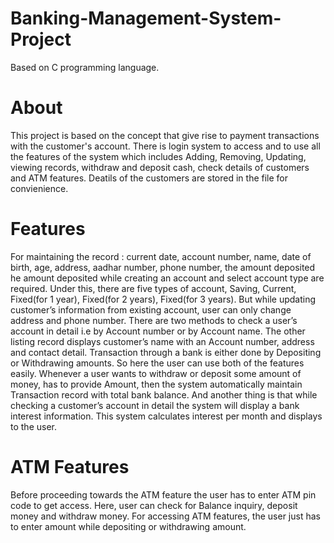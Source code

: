 # Banking-Management-System-Project
Based on C programming language.
# About
This project is based on the concept that give rise to payment transactions with the customer's account.
There is login system to access and to use all the features of the system which includes Adding, Removing, Updating, viewing records, withdraw and deposit cash, check details of customers and ATM features.
Deatils of the customers are stored in the file for convienience.
# Features
For maintaining the record : current date, account number, name, date of birth, age, address, aadhar number, phone number, the amount deposited he amount deposited while creating an account and select account type are required.
Under this, there are five types of account, Saving, Current, Fixed(for 1 year), Fixed(for 2 years), Fixed(for 3 years). 
But while updating customer’s information from existing account, user can only change address and phone number. 
There are two methods to check a user’s account in detail i.e by Account number or by Account name.
The other listing record displays customer’s name with an Account number, address and contact detail.
Transaction through a bank is either done by Depositing or Withdrawing amounts. 
So here the user can use both of the features easily.
Whenever a user wants to withdraw or deposit some amount of money, has to provide Amount, then the system automatically maintain Transaction record with total bank balance. 
And another thing is that while checking a customer’s account in detail the system will display a bank interest information. This system calculates interest per month and displays to the user.
# ATM Features 
Before proceeding towards the ATM feature the user has to enter ATM pin code to get access.
Here, user can check for Balance inquiry, deposit money and withdraw money.
For accessing ATM features, the user just has to enter amount while depositing or withdrawing amount.
